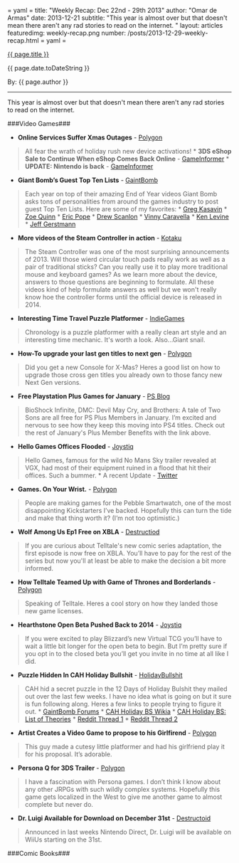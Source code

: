 = yaml =
title: "Weekly Recap: Dec 22nd - 29th 2013"
author: "Omar de Armas"
date: 2013-12-21
subtitle: "This year is almost over but that doesn't mean there aren't any rad stories to read on the internet. "
layout: articles
featuredimg: weekly-recap.png
number: /posts/2013-12-29-weekly-recap.html
= yaml =

<a href="{{ page.url }}" class='postTitleLink'><p class='postTitle'>{{ page.title }}</p></a>
<p class='postPublished'>{{ page.date.toDateString }}</p>
<p class='postAuthor'>By: {{ page.author }}</p>
<hr>

This year is almost over but that doesn't mean there aren't any rad stories to read on the internet.

###Video Games###
* **Online Services Suffer Xmas Outages** - [Polygon](http://www.polygon.com/2013/12/25/5243580/online-services-experiencing-outages-across-multiple-consoles)
> All fear the wrath of holiday rush new device activations!
    * **3DS eShop Sale to Continue When eShop Comes Back Online** - [GameInformer](http://www.gameinformer.com/b/news/archive/2013/12/26/big-3ds-sale-to-resume-when-eshop-comes-back-online.aspx)
    * **UPDATE: Nintendo is back** - [GameInformer](http://www.gameinformer.com/b/news/archive/2013/12/29/nintendo-gives-all-clear-on-network-outtages-promises-pok-233-mon-bank-and-transporter-details-soon.aspx)
    
* **Giant Bomb’s Guest Top Ten Lists** - [GaintBomb](http://www.giantbomb.com)
> Each year on top of their amazing End of Year videos Giant Bomb asks tons of personalities from around the games industry to post guest Top Ten Lists. Here are some of my favorites:
    * [Greg Kasavin](http://www.giantbomb.com/articles/greg-kasavin-s-top-10-games-of-2013/1100-4812/)
    * [Zoe Quinn](http://www.giantbomb.com/articles/zoe-quinn-s-top-10-games-of-2013/1100-4813/)
    * [Eric Pope](http://www.giantbomb.com/articles/eric-pope-s-top-10-games-of-2013/1100-4810/)
    * [Drew Scanlon](http://www.giantbomb.com/articles/drew-scanlon-s-top-10-games-of-2013/1100-4829/)
    * [Vinny Caravella](http://www.giantbomb.com/articles/vinny-caravella-s-top-ten-games-of-2013/1100-4831/)
    * [Ken Levine](http://www.giantbomb.com/articles/ken-levine-s-top-10-games-of-2013/1100-4823/)
    * [Jeff Gerstmann](http://www.giantbomb.com/articles/jeff-gerstmann-s-top-10-games-of-2013/1100-4835/)

* **More videos of the Steam Controller in action** - [Kotaku](http://kotaku.com/watch-the-steam-controller-play-a-bunch-of-pc-games-1488594877)
> The Steam Controller was one of the most surprising announcements of 2013. Will those wierd circular touch pads really work as well as a pair of traditional sticks? Can you really use it to play more traditional mouse and keyboard games? As we learn more about the device, answers to those questions are beginning to formulate. All these videos kind of help formulate answers as well but we won't really know hoe the controller forms until the official device is released in 2014.

* **Interesting Time Travel Puzzle Platformer** - [IndieGames](http://indiegames.com/2013/12/greenlight_pick_go_back_and_fo.html)
> Chronology is a puzzle platformer with a really clean art style and an interesting time mechanic. It's worth a look. Also...Giant snail.

* **How-To upgrade your last gen titles to next gen** - [Polygon](http://www.polygon.com/2013/12/26/5245244/heres-how-to-upgrade-your-current-gen-games-to-next-gen)
> Did you get a new Console for X-Mas? Heres a good list on how to upgrade those cross gen titles you already own to those fancy new Next Gen versions.

* **Free Playstation Plus Games for January** - [PS Blog](http://blog.us.playstation.com/2013/12/26/playstation-plus-january-preview/)
> BioShock Infinite, DMC: Devil May Cry, and Brothers: A tale of Two Sons are all free for PS Plus Members in January. I’m excited and nervous to see how they keep this moving into PS4 titles. Check out the rest of January's Plus Member Benefits with the link above.

* **Hello Games Offices Flooded** - [Joystiq](http://www.joystiq.com/2013/12/26/hello-games-says-goodbye-to-pcs-monitors-and-more-after-office/)
> Hello Games, famous for the wild No Mans Sky trailer revealed at VGX, had most of their equipment ruined in a flood that hit their offices. Such a bummer.
    * A recent Update - [Twitter](https://twitter.com/hellogames/status/416895411853737984)

* **Games. On Your Wrist.** - [Polygon](http://www.polygon.com/2013/12/25/5226182/games-fit-for-a-wrist)
> People are making games for the Pebble Smartwatch, one of the most disappointing Kickstarters I’ve backed. Hopefully this can turn the tide and make that thing worth it? (I’m not too optimistic.)

* **Wolf Among Us Ep1 Free on XBLA** - [Destructiod](http://www.destructoid.com/the-wolf-among-us-episode-1-is-free-on-xbox-live-268006.phtml)
> If you are curious about Telltale's new comic series adaptation, the first episode is now free on XBLA. You’ll have to pay for the rest of the series but now you'll at least be able to make the decision a bit more informed.

* **How Telltale Teamed Up with Game of Thrones and Borderlands** - [Polygon](http://www.polygon.com/2013/12/23/5224694/how-telltale-teamed-up-with-game-of-thrones-and-borderlands)
> Speaking of Telltale. Heres a cool story on how they landed those new game licenses.

* **Hearthstone Open Beta Pushed Back to 2014** - [Joystiq](http://www.joystiq.com/2013/12/22/hearthstone-open-beta-pushed-to-2014-closed-beta-opt-in-still-a/)
> If you were excited to play Blizzard’s new Virtual TCG you’ll have to wait a little bit longer for the open beta to begin. But I’m pretty sure if you opt in to the closed beta you’ll get you invite in no time at all like I did.

* **Puzzle Hidden In CAH Holiday Bullshit** - [HolidayBullshit](http://www.holidaybullshit.com/)
> CAH hid a secret puzzle in the 12 Days of Holiday Bulshit they mailed out over the last few weeks. I have no idea what is going on but it sure is fun following along. Heres a few links to people trying to figure it out.
    * [GaintBomb Forums](http://www.giantbomb.com/forums/general-discussion-30/cards-against-humanity-holiday-bs-puzzle-1463433/?page=1)
    * [CAH Holiday BS Wikia](http://cah-holiday-bs.wikia.com/wiki/CAH_Holiday_BS_Wiki)
    * [CAH Holiday BS: List of Theories](http://cah-holiday-bs.wikia.com/wiki/List_of_Theories#Neutral)
    * [Reddit Thread 1](http://www.reddit.com/r/holidaybullshit/comments/1sizb5/what_we_know_so_far/)
    * [Reddit Thread 2](http://www.reddit.com/r/holidaybullshit/comments/1su3w0/new_sticky_for_the_half_way_point/)

* **Artist Creates a Video Game to propose to his Girlfirend** - [Polygon](http://www.polygon.com/2013/12/28/5250712/supergenius-artist-creates-playable-proposal)
> This guy made a cutesy little platformer and had his girlfriend play it for his proposal. It’s adorable.

* **Persona Q for 3DS Trailer** - [Polygon](http://www.polygon.com/2013/12/27/5247588/persona-q-trailer-introduces-a-sinister-magical-clock-tower)
> I have a fascination with Persona games. I don’t think I know about any other JRPGs with such wildly complex systems. Hopefully this game gets localized in the West to give me another game to almost complete but never do.

* **Dr. Luigi Available for Download on December 31st** - [Destructoid](http://www.destructoid.com/nintendo-download-dr-luigi-267793.phtml)
> Announced in last weeks Nintendo Direct, Dr. Luigi will be available on WiiUs starting on the 31st.

###Comic Books###
